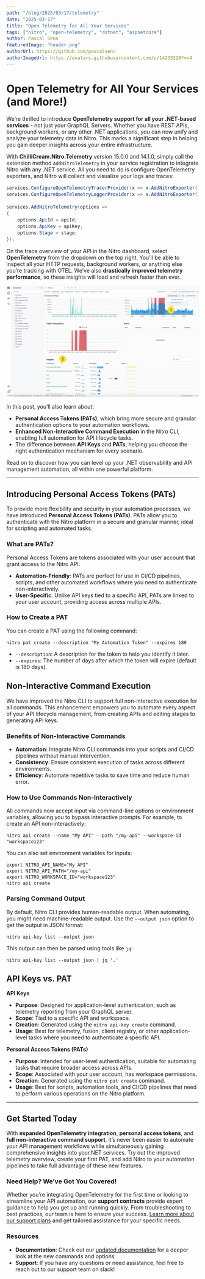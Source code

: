 ```yaml
---
path: "/blog/2025/03/17/telemetry"
date: "2025-03-17"
title: "Open Telemetry for All Your Services"
tags: ["nitro", "open-telemetry", "dotnet", "aspnetcore"]
author: Pascal Senn
featuredImage: "header.png"
authorUrl: https://github.com/pascalsenn
authorImageUrl: https://avatars.githubusercontent.com/u/14233220?v=4
---
```


# Open Telemetry for All Your Services (and More!)

We’re thrilled to introduce **OpenTelemetry support for all your .NET-based services** - not just your GraphQL Servers. Whether you have REST APIs, background workers, or any other .NET applications, you can now unify and analyze your telemetry data in Nitro. This marks a significant step in helping you gain deeper insights across your entire infrastructure.

With **ChilliCream.Nitro.Telemetry** version 15.0.0 and 14.1.0, simply call the extension method `AddNitroTelemetry` in your service registration to integrate Nitro with any .NET service. All you need to do is configure OpenTelemetry exporters, and Nitro will collect and visualize your logs and traces:

```csharp
services.ConfigureOpenTelemetryTracerProvider(x => x.AddNitroExporter());
services.ConfigureOpenTelemetryLoggerProvider(x => x.AddNitroExporter());

services.AddNitroTelemetry(options =>
{
    options.ApiId = apiId;
    options.ApiKey = apiKey;
    options.Stage = stage;
});
```

On the trace overview of your API in the Nitro dashboard, select **OpenTelemetry** from the dropdown on the top right. You’ll be able to inspect all your HTTP requests, background workers, or anything else you’re tracking with OTEL. We’ve also **drastically improved telemetry performance**, so these insights will load and refresh faster than ever.

![Telemetry Overview](./otel1.png)

In this post, you’ll also learn about:

- **Personal Access Tokens (PATs)**, which bring more secure and granular authentication options to your automation workflows.
- **Enhanced Non-Interactive Command Execution** in the Nitro CLI, enabling full automation for API lifecycle tasks.
- The difference between **API Keys** and **PATs**, helping you choose the right authentication mechanism for every scenario.

Read on to discover how you can level up your .NET observability and API management automation, all within one powerful platform.

---

## Introducing Personal Access Tokens (PATs)

To provide more flexibility and security in your automation processes, we have introduced **Personal Access Tokens (PATs)**. PATs allow you to authenticate with the Nitro platform in a secure and granular manner, ideal for scripting and automated tasks.

### What are PATs?

Personal Access Tokens are tokens associated with your user account that grant access to the Nitro API.

- **Automation-Friendly**: PATs are perfect for use in CI/CD pipelines, scripts, and other automated workflows where you need to authenticate non-interactively.
- **User-Specific**: Unlike API keys tied to a specific API, PATs are linked to your user account, providing access across multiple APIs.

### How to Create a PAT

You can create a PAT using the following command:

```shell
nitro pat create --description "My Automation Token" --expires 180
```

- `--description`: A description for the token to help you identify it later.
- `--expires`: The number of days after which the token will expire (default is 180 days).

## Non-Interactive Command Execution

We have improved the Nitro CLI to support full non-interactive execution for all commands. This enhancement empowers you to automate every aspect of your API lifecycle management, from creating APIs and editing stages to generating API keys.

### Benefits of Non-Interactive Commands

- **Automation**: Integrate Nitro CLI commands into your scripts and CI/CD pipelines without manual intervention.
- **Consistency**: Ensure consistent execution of tasks across different environments.
- **Efficiency**: Automate repetitive tasks to save time and reduce human error.

### How to Use Commands Non-Interactively

All commands now accept input via command-line options or environment variables, allowing you to bypass interactive prompts. For example, to create an API non-interactively:

```shell
nitro api create --name "My API" --path "/my-api" --workspace-id "workspace123"
```

You can also set environment variables for inputs:

```shell
export NITRO_API_NAME="My API"
export NITRO_API_PATH="/my-api"
export NITRO_WORKSPACE_ID="workspace123"
nitro api create
```

### Parsing Command Output

By default, Nitro CLI provides human-readable output. When automating, you might need machine-readable output. Use the `--output json` option to get the output in JSON format:

```shell
nitro api-key list --output json
```

This output can then be parsed using tools like `jq`:

```shell
nitro api-key list --output json | jq '.'
```

## API Keys vs. PAT

**API Keys**

- **Purpose**: Designed for application-level authentication, such as telemetry reporting from your GraphQL server.
- **Scope**: Tied to a specific API and workspace.
- **Creation**: Generated using the `nitro api-key create` command.
- **Usage**: Best for telemetry, fusion, client registry, or other application-level tasks where you need to authenticate a specific API.

**Personal Access Tokens (PATs)**

- **Purpose**: Intended for user-level authentication, suitable for automating tasks that require broader access across APIs.
- **Scope**: Associated with your user account, has workspace permissions.
- **Creation**: Generated using the `nitro pat create` command.
- **Usage**: Best for scripts, automation tools, and CI/CD pipelines that need to perform various operations on the Nitro platform.

---

## Get Started Today

With **expanded OpenTelemetry integration**, **personal access tokens**, and **full non-interactive command support**, it’s never been easier to automate your API management workflows while simultaneously gaining comprehensive insights into your.NET services. Try out the improved telemetry overview, create your first PAT, and add Nitro to your automation pipelines to take full advantage of these new features.

### Need Help? We’ve Got You Covered!

Whether you’re integrating OpenTelemetry for the first time or looking to streamline your API automation, our **support contracts** provide expert guidance to help you get up and running quickly. From troubleshooting to best practices, our team is here to ensure your success. [Learn more about our support plans](https://chillicream.com/services/support) and get tailored assistance for your specific needs.

### Resources

- **Documentation**: Check out our [updated documentation](https://chillicream.com/docs/nitro) for a deeper look at the new commands and options.
- **Support**: If you have any questions or need assistance, feel free to reach out to our support team on slack!
